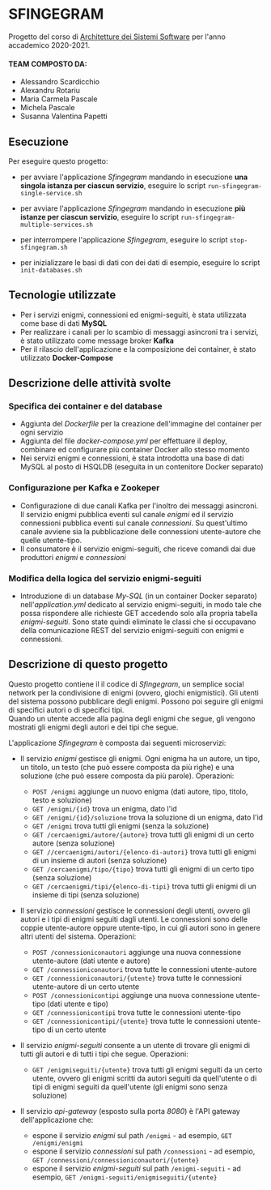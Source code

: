 # SFINGEGRAM 

Progetto del corso di [Architetture dei Sistemi Software](http://cabibbo.inf.uniroma3.it/asw/) per l'anno accademico 2020-2021. 

#### TEAM COMPOSTO DA:

- Alessandro Scardicchio
- Alexandru Rotariu
- Maria Carmela Pascale
- Michela Pascale
- Susanna Valentina Papetti



## Esecuzione 

Per eseguire questo progetto: 

* per avviare l'applicazione *Sfingegram* mandando in esecuzione **una singola istanza per ciascun servizio**, eseguire lo script 
 `run-sfingegram-single-service.sh`

* per avviare l'applicazione *Sfingegram* mandando in esecuzione **più istanze per ciascun servizio**, eseguire lo script 
 `run-sfingegram-multiple-services.sh`

* per interrompere l'applicazione *Sfingegram*, eseguire lo script `stop-sfingegram.sh`

* per inizializzare le basi di dati con dei dati di esempio, eseguire lo script `init-databases.sh` 


## Tecnologie utilizzate

- Per i servizi enigmi, connessioni ed enigmi-seguiti, è stata utilizzata come base di dati **MySQL**
- Per realizzare i canali per lo scambio di messaggi asincroni tra i servizi, è stato utilizzato come message broker **Kafka**
- Per il rilascio dell'applicazione e la composizione dei container, è stato utilizzato **Docker-Compose**


## Descrizione delle attività svolte 

### Specifica dei container e del database
- Aggiunta del *Dockerfile* per la creazione dell'immagine del container per ogni servizio
- Aggiunta del file *docker-compose.yml* per effettuare il deploy, combinare ed configurare più container Docker allo stesso momento
- Nei servizi enigmi e connessioni, è stata introdotta una base di dati MySQL al posto di HSQLDB (eseguita in un contenitore Docker separato)

### Configurazione per Kafka e Zookeper
- Configurazione di due canali Kafka per l'inoltro dei messaggi asincroni. Il servizio enigmi pubblica eventi sul canale *enigmi* ed il servizio connessioni pubblica eventi sul canale *connessioni*. Su quest'ultimo canale avviene sia la pubblicazione delle connessioni utente-autore che quelle utente-tipo.
- Il consumatore è il servizio enigmi-seguiti, che riceve comandi dai due produttori *enigmi* e *connessioni*

### Modifica della logica del servizio enigmi-seguiti
- Introduzione di un database *My-SQL* (in un container Docker separato) nell'*application.yml* dedicato al servizio enigmi-seguiti, in modo tale che possa rispondere alle richieste GET accedendo solo alla propria tabella *enigmi-seguiti*. Sono state quindi eliminate le classi che si occupavano della comunicazione REST del servizio enigmi-seguiti con enigmi e connessioni.



## Descrizione di questo progetto 

Questo progetto contiene il il codice di *Sfingegram*, un semplice social network per la condivisione di enigmi (ovvero, giochi enigmistici). 
Gli utenti del sistema possono pubblicare degli enigmi. 
Possono poi seguire gli enigmi di specifici autori o di specifici tipi.  
Quando un utente accede alla pagina degli enigmi che segue, gli vengono mostrati gli enigmi degli autori e dei tipi che segue. 

L'applicazione *Sfingegram* è composta dai seguenti microservizi: 

* Il servizio *enigmi* gestisce gli enigmi. 
  Ogni enigma ha un autore, un tipo, un titolo, un testo (che può essere composta da più righe) e una soluzione (che può essere composta da più parole). 
  Operazioni: 
  * `POST /enigmi` aggiunge un nuovo enigma (dati autore, tipo, titolo, testo e soluzione)
  * `GET /enigmi/{id}` trova un enigma, dato l'id 
  * `GET /enigmi/{id}/soluzione` trova la soluzione di un enigma, dato l'id 
  * `GET /enigmi` trova tutti gli enigmi (senza la soluzione)
  * `GET /cercaenigmi/autore/{autore}` trova tutti gli enigmi di un certo autore (senza soluzione)
  * `GET //cercaenigmi/autori/{elenco-di-autori}` trova tutti gli enigmi di un insieme di autori (senza soluzione) 
  * `GET /cercaenigmi/tipo/{tipo}` trova tutti gli enigmi di un certo tipo (senza soluzione)
  * `GET /cercaenigmi/tipi/{elenco-di-tipi}` trova tutti gli enigmi di un insieme di tipi (senza soluzione)
  
* Il servizio *connessioni* gestisce le connessioni degli utenti, ovvero gli autori e i tipi di enigmi seguiti dagli utenti. 
  Le connessioni sono delle coppie utente-autore oppure utente-tipo, in cui gli autori sono in genere altri utenti del sistema. 
  Operazioni: 
  * `POST /connessioniconautori` aggiunge una nuova connessione utente-autore (dati utente e autore)
  * `GET /connessioniconautori` trova tutte le connessioni utente-autore
  * `GET /connessioniconautori/{utente}` trova tutte le connessioni utente-autore di un certo utente
  * `POST /connessionicontipi` aggiunge una nuova connessione utente-tipo (dati utente e tipo)
  * `GET /connessionicontipi` trova tutte le connessioni utente-tipo
  * `GET /connessionicontipi/{utente}` trova tutte le connessioni utente-tipo di un certo utente

* Il servizio *enigmi-seguiti* consente a un utente di trovare gli enigmi di tutti gli autori e di tutti i tipi che segue. 
  Operazioni: 
  * `GET /enigmiseguiti/{utente}` trova tutti gli enigmi seguiti da un certo utente, ovvero gli enigmi scritti da autori seguiti da quell'utente o di tipi di enigmi seguiti da quell'utente (gli enigmi sono senza soluzione)
  
* Il servizio *api-gateway* (esposto sulla porta *8080*) è l'API gateway dell'applicazione che: 
  * espone il servizio *enigmi* sul path `/enigmi` - ad esempio, `GET /enigmi/enigmi`
  * espone il servizio *connessioni* sul path `/connessioni` - ad esempio, `GET /connessioni/connessioniconautori/{utente}`
  * espone il servizio *enigmi-seguiti* sul path `/enigmi-seguiti` - ad esempio, `GET /enigmi-seguiti/enigmiseguiti/{utente}`
